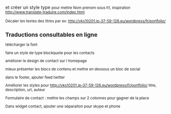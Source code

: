
et créer un style type <small> pour mettre Nom prenom sous h1, inspiration http://www.translate-traduire.com/index.html


Décaler les textes des titres par ex:
http://vks10201.ip-37-59-126.eu/wordpress/fr/portfolio/  
	<h2>Traductions consultables en ligne</h2>
	<dl class="dl-horizontal">

télécharger la font


faire un style de type blockquote pour les contacts

améliorer le design de contact sur l homepage

mieux présenter les blocs de contenu et mettre en dessous un bloc de social

dans le footer, ajouter feed twitter


Améliorer les styles pour http://vks10201.ip-37-59-126.eu/wordpress/fr/portfolio/
titre, description, url, auteur

Formulaire de contact :
mettre les champs sur 2 colonnes pour gagner de la place


Dans widget contact, ajouter une séparaiton pour skype et phone